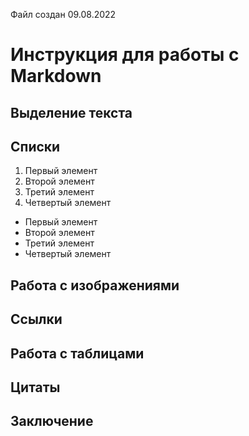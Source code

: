 Файл создан 09.08.2022
# Инструкция для работы с Markdown
## Выделение текста
## Списки

1. Первый элемент
1. Второй элемент
1. Третий элемент
1. Четвертый элемент

* Первый элемент
* Второй элемент
* Третий элемент
* Четвертый элемент

## Работа с изображениями
## Ссылки
## Работа с таблицами
## Цитаты
## Заключение